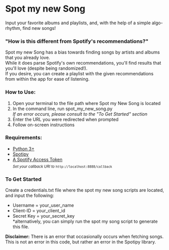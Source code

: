 # Spot my new Song
Input your favorite albums and playlists, and, with the help of a simple algo-rhythm, find new songs!  

### "How is this different from Spotify's recommendations?"  
Spot my new Song has a bias towards finding songs by artists and albums that you already love.  
While it does parse Spotify's own recommendations, you'll find results that you'll love (despite being randomized!).  
If you desire, you can create a playlist with the given recommendations from within the app for ease of listening.

### How to Use:
  1. Open your terminal to the file path where Spot my New Song is located
  1. In the command line, run spot_my_new_song.py  
        *If an error occurs, please consult to the "To Get Started" section*
  1. Enter the URL you were redirected when prompted
  1. Follow on-screen instructions

### Requirements:
* [Python 3+](https://www.python.org/)
* [Spotipy](https://github.com/plamere/spotipy)  
* [A Spotify Access Token](https://developer.spotify.com/my-applications/#!/)  
<sub>*Set your callback URI to* ```http://localhost:8888/callback```<sub>

### To Get Started
Create a credentials.txt file where the spot my new song scripts are located, and input the following:  
  * Username = your_user_name  
  * Client-ID = your_client_id  
  * Secret Key = your_secret_key  
  *alternatively, you can simply run the spot my song script to generate this file.

**Disclaimer:** There is an error that occasionally occurs when fetching songs. This is not an error in this code, but rather an error in the Spotipy library.
